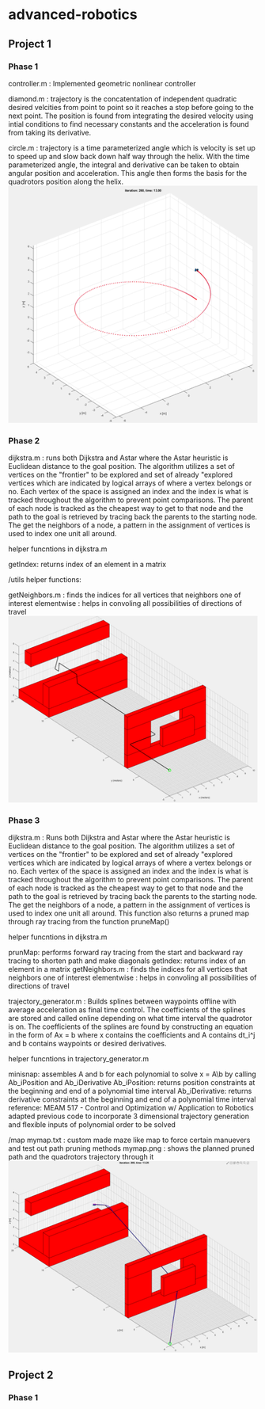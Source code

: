 # advanced-robotics

## Project 1 

### Phase 1

controller.m : Implemented geometric nonlinear controller

diamond.m : trajectory is the concatentation of independent quadratic desired velcities from point to point so it reaches a stop before going to the next point. The position is found from integrating the desired velocity using intial conditions to find necessary constants and the acceleration is found from taking its derivative.

circle.m : trajectory is a time parameterized angle which is velocity is set up to speed up and slow back down half way through the helix. With the time parameterized angle, the integral and derivative can be taken to obtain angular position and acceleration. This angle then forms the basis for the quadrotors position along the helix.
![](images/project1_phase1_circleTraj.PNG)

### Phase 2

dijkstra.m : runs both Dijkstra and Astar where the Astar heuristic is Euclidean distance to the goal position. The algorithm utilizes a set of vertices on the "frontier" to be explored and set of already "explored vertices which are indicated by logical arrays of where a vertex belongs or no. Each vertex of the space is assigned an index and the index is what is tracked throughout the algorithm to prevent point comparisons. The parent of each node is tracked as the cheapest way to get to that node and the path to the goal is retrieved by tracing back the parents to the starting node. The get the neighbors of a node, a pattern in the assignment of vertices is used to index one unit all around.

helper funcntions in dijkstra.m

getIndex: returns index of an element in a matrix

/utils helper functions:

getNeighbors.m : finds the indices for all vertices that neighbors one of interest
elementwise : helps in convoling all possibilities of directions of travel
![](images/project1_phase2_pathplan.PNG)

### Phase 3

dijkstra.m : Runs both Dijkstra and Astar where the Astar heuristic is Euclidean distance to the goal position. The algorithm utilizes a set of vertices on the "frontier" to be explored and set of already "explored vertices which are indicated by logical arrays of where a vertex belongs or no. Each vertex of the space is assigned an index and the index is what is tracked throughout the algorithm to prevent point comparisons. The parent of each node is tracked as the cheapest way to get to that node and the path to the goal is retrieved by tracing back the parents to the starting node. The get the neighbors of a node, a pattern in the assignment of vertices is used to index one unit all around. This function also returns a pruned map through ray tracing from the function pruneMap()

helper funcntions in dijkstra.m

prunMap: performs forward ray tracing from the start and backward ray tracing to shorten path and make diagonals
getIndex: returns index of an element in a matrix
getNeighbors.m : finds the indices for all vertices that neighbors one of interest
elementwise : helps in convoling all possibilities of directions of travel

trajectory_generator.m : Builds splines between waypoints offline with average acceleration as final time control. The coefficients of the splines are stored and called online depending on what time interval the quadrotor is on. The coefficients of the splines are found by constructing an equation in the form of Ax = b where x contains the coefficients and A contains dt_i^j and b contains waypoints or desired derivatives.

helper funcntions in trajectory_generator.m

minisnap: assembles A and b for each polynomial to solve x = A\b by calling Ab_iPosition and Ab_iDerivative
Ab_iPosition: returns position constraints at the beginning and end of a polynomial time interval
Ab_iDerivative: returns derivative constraints at the beginning and end of a polynomial time interval
	reference: MEAM 517 - Control and Optimization w/ Application to Robotics
		adapted previous code to incorporate 3 dimensional trajectory generation and flexible inputs of polynomial order to be solved


/map
mymap.txt : custom made maze like map to force certain manuevers and test out path pruning methods
mymap.png : shows the planned pruned path and the quadrotors trajectory through it
![](images/project1_phase3.PNG)

## Project 2

### Phase 1


